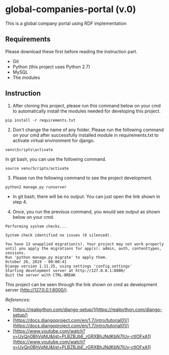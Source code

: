# global-companies-portal (v.0)
This is a global company portal using RDF implementation

## Requirements
Please download these first before reading the instruction part.
- Git
- Python (this project uses Python 2.7)
- MySQL
- The modules 

## Instruction
1. After cloning this project, please run this command below on your cmd to automatically install the modules needed for developing this project.
```
pip install -r requirements.txt
```
2. Don't change the name of any folder. Please run the following command on your cmd after successfully installed module in requirements.txt to activate virtual environment for django.
```
venv\Scripts\activate
```
In git bash, you can use the following command.
```
source venv/Scripts/activate
```

3. Please run the following command to see the project development.
```
python2 manage.py runserver
```
* In git bash, there will be no output. You can just open the link shown in step 4.

4. Once, you run the previous command, you would see output as shown below on your cmd.
```
Performing system checks...

System check identified no issues (0 silenced).

You have 13 unapplied migration(s). Your project may not work properly until you apply the migrations for app(s): admin, auth, contenttypes, sessions.
Run 'python manage.py migrate' to apply them.
October 26, 2019 - 00:00:41
Django version 1.11.25, using settings 'config.settings'
Starting development server at http://127.0.0.1:8000/
Quit the server with CTRL-BREAK
```
This project can be seen through the link shown on cmd as development server (http://127.0.0.1:8000/).

*References:* 

- [https://realpython.com/django-setup/](https://realpython.com/django-setup/)
- [https://docs.djangoproject.com/en/1.7/intro/tutorial01/](https://docs.djangoproject.com/en/1.7/intro/tutorial01/)
- [https://www.youtube.com/watch?v=UyQn0BhVqNU&list=PLBZBJbE_rGRXBhJNdKbN7IUy-ctlOFxA1](https://www.youtube.com/watch?v=UyQn0BhVqNU&list=PLBZBJbE_rGRXBhJNdKbN7IUy-ctlOFxA1)
